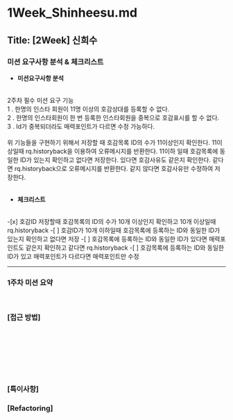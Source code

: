 # 1Week_Shinheesu.md

## Title: [2Week] 신희수

### 미션 요구사항 분석 & 체크리스트

* **미션요구사항 분석**
</br>
2주차 필수 미션 요구 기능
</br>
1 . 한명의 인스타 회원이 11명 이상의 호감상대를 등록할 수 없다.</br>
2 . 한명의 인스타회원이 한 번 등록한 인스타회원을 중복으로 호감표시를 할 수 없다.</br>
3 . Id가 중복되더라도 매력포인트가 다르면 수정 가능하다.</br>
</br>
위 기능들을 구현하기 위해서 저장할 때 호감목록 ID의 수가 11이상인지 확인한다. 11이상일때 rq.historyback을 이용하여 오류메시지를 반환한다.
11이하 일때 호감목록에 동일한 ID가 있는지 확인하고 없다면 저장한다. 있다면 호감사유도 같은지 확인한다.
같다면 rq.historyback으로 오류메시지를 반환한다. 같지 않다면 호감사유만 수정하여 저장한다.
</br>
</br>

* **체크리스트**
</br>
-[x] 호감ID 저장할때 호감목록의 ID의 수가 10개 이상인지 확인하고 10개 이상일때 rq.historyback
-[ ] 호감ID가 10개 이하일때 호감목록에 등록하는 ID와 동일한 ID가 있는지 확인하고 없다면 저장
-[ ] 호감목록에 등록하는 ID와 동일한 ID가 있다면 매력포인트도 같은지 확인하고 같다면 rq.historyback
-[ ] 호감목록에 등록하는 ID와 동일한 ID가 있고 매력포인트가 다르다면 매력포인트만 수정
  


---

### 1주차 미션 요약

<br>

### **[접근 방법]**

<br>


<br>


<br>

<br>


<br>


<br>

### **[특이사항]**



### **[Refactoring]**








 